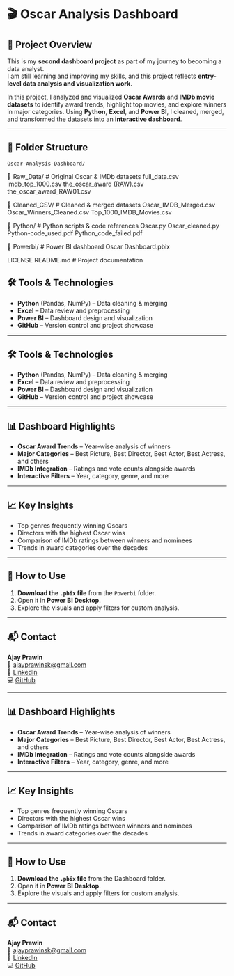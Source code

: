 # 🎬 Oscar Analysis Dashboard

## 📌 Project Overview
This is my **second dashboard project** as part of my journey to becoming a data analyst.  
I am still learning and improving my skills, and this project reflects **entry-level data analysis and visualization work**.  

In this project, I analyzed and visualized **Oscar Awards** and **IMDb movie datasets** to identify award trends, highlight top movies, and explore winners in major categories. Using **Python**, **Excel**, and **Power BI**, I cleaned, merged, and transformed the datasets into an **interactive dashboard**.

---

## 📂 Folder Structure
    Oscar-Analysis-Dashboard/
📁 Raw_Data/ # Original Oscar & IMDb datasets
    full_data.csv
    imdb_top_1000.csv
    the_oscar_award (RAW).csv
    the_oscar_award_RAW01.csv

📁 Cleaned_CSV/ # Cleaned & merged datasets
    Oscar_IMDB_Merged.csv
    Oscar_Winners_Cleaned.csv
    Top_1000_IMDB_Movies.csv

📁 Python/ # Python scripts & code references
    Oscar.py
    Oscar_cleaned.py
    Python-code_used.pdf
    Python_code_failed.pdf

📁 Powerbi/ # Power BI dashboard
    Oscar Dashboard.pbix

LICENSE
README.md # Project documentation


## 🛠 Tools & Technologies
- **Python** (Pandas, NumPy) – Data cleaning & merging  
- **Excel** – Data review and preprocessing  
- **Power BI** – Dashboard design and visualization  
- **GitHub** – Version control and project showcase  

---

## 🛠 Tools & Technologies
- **Python** (Pandas, NumPy) – Data cleaning & merging  
- **Excel** – Data review and preprocessing  
- **Power BI** – Dashboard design and visualization  
- **GitHub** – Version control and project showcase  

---

## 📊 Dashboard Highlights
- **Oscar Award Trends** – Year-wise analysis of winners  
- **Major Categories** – Best Picture, Best Director, Best Actor, Best Actress, and others  
- **IMDb Integration** – Ratings and vote counts alongside awards  
- **Interactive Filters** – Year, category, genre, and more  

---

## 📈 Key Insights
- Top genres frequently winning Oscars  
- Directors with the highest Oscar wins  
- Comparison of IMDb ratings between winners and nominees  
- Trends in award categories over the decades  

---

## 🚀 How to Use
1. **Download the `.pbix` file** from the `Powerbi` folder.  
2. Open it in **Power BI Desktop**.  
3. Explore the visuals and apply filters for custom analysis.  

---

## 📬 Contact
**Ajay Prawin**  
📧 [ajayprawinsk@gmail.com](mailto:ajayprawinsk@gmail.com)  
🔗 [LinkedIn](https://www.linkedin.com/in/ajay-prawinsk/)  
💻 [GitHub](https://github.com/Ajay-Prawin)  

---

## 📊 Dashboard Highlights
- **Oscar Award Trends** – Year-wise analysis of winners  
- **Major Categories** – Best Picture, Best Director, Best Actor, Best Actress, and others  
- **IMDb Integration** – Ratings and vote counts alongside awards  
- **Interactive Filters** – Year, category, genre, and more  

---

## 📈 Key Insights
- Top genres frequently winning Oscars  
- Directors with the highest Oscar wins  
- Comparison of IMDb ratings between winners and nominees  
- Trends in award categories over the decades  

---

## 🚀 How to Use
1. **Download the `.pbix` file** from the Dashboard folder.  
2. Open it in **Power BI Desktop**.  
3. Explore the visuals and apply filters for custom analysis.  

---

## 📬 Contact
**Ajay Prawin**  
📧 [ajayprawinsk@gmail.com](mailto:ajayprawinsk@gmail.com)  
🔗 [LinkedIn](https://www.linkedin.com/in/ajay-prawinsk/)  
💻 [GitHub](https://github.com/Ajay-Prawin)  
